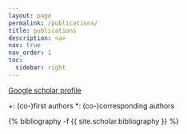 ```yaml
---
layout: page
permalink: /publications/
title: publications
description: <a>
nav: true
nav_order: 1
toc:
  sidebar: right
---
```

<!-- _pages/publications.md -->
<a href="https://scholar.google.com/citations?user=bnVC7-0AAAAJ&hl=en">Google scholar profile</a> 

+: (co-)first authors
*: (co-)corresponding authors
<div class="publications">

{% bibliography -f {{ site.scholar.bibliography }} %}

</div>
